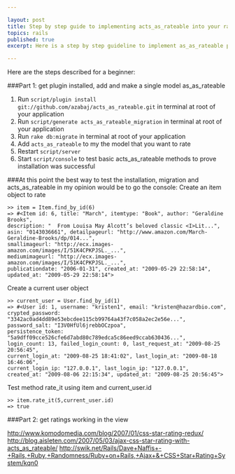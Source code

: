 ```yaml
---

layout: post
title: Step by step guide to implementing acts_as_rateable into your rails application
topics: rails 
published: true
excerpt: Here is a step by step guideline to implement as_as_rateable plugin into your rails application...

---
```


Here are the steps described for a beginner:

###Part 1: get plugin installed, add  and make a single model as_as_rateable
1. Run `script/plugin install git://github.com/azabaj/acts_as_rateable.git` in terminal at root of your application
2. Run `script/generate acts_as_rateable_migration` in terminal at root of your application
3. Run `rake db:migrate` in terminal at root of your application
4. Add `acts_as_rateable` to my the model that you want to rate
5. Restart `script/server`
6. Start `script/console` to test basic acts_as_rateable methods to prove installation was successful

###At this point the best way to test the installation, migration and acts_as_rateable in my opinion would be to go the console:
Create an item object to rate

    >> item = Item.find_by_id(6)
    => #<Item id: 6, title: "March", itemtype: "Book", author: "Geraldine Brooks", 
    description: "  From Louisa May Alcott’s beloved classic <I>Lit...", 
    asin: "0143036661", detailpageurl: "http://www.amazon.com/March-Geraldine-Brooks/dp/014...", 
    smallimageurl: "http://ecx.images-amazon.com/images/I/51K4CPKPJSL._...", 
    mediumimageurl: "http://ecx.images-amazon.com/images/I/51K4CPKPJSL._...", 
    publicationdate: "2006-01-31", created_at: "2009-05-29 22:58:14", 
    updated_at: "2009-05-29 22:58:14">

Create a current user object

    >> current_user = User.find_by_id(1)
    => #<User id: 1, username: "kristen1", email: "kristen@hazardbio.com", 
    crypted_password: "3342ac0ad4dd89e53ebcdee115cb99764a43f7c058a2ec2e56e...", 
    password_salt: "I3V0HfUl6jrebbOCzpoa", 
    persistence_token: "5a9dff09cce526cfe6d7abd80c789edca5c86eed9ccab630436...", 
    login_count: 13, failed_login_count: 0, last_request_at: "2009-08-25 20:56:45", 
    current_login_at: "2009-08-25 18:41:02", last_login_at: "2009-08-18 16:46:06", 
    current_login_ip: "127.0.0.1", last_login_ip: "127.0.0.1", 
    created_at: "2009-08-06 22:15:34", updated_at: "2009-08-25 20:56:45">
  
Test method rate_it using item and current_user.id 

    >> item.rate_it(5,current_user.id)
    => true


###Part 2: get ratings working in the view

http://www.komodomedia.com/blog/2007/01/css-star-rating-redux/
http://blog.aisleten.com/2007/05/03/ajax-css-star-rating-with-acts_as_rateable/
http://swik.net/Rails/Dave+Naffis+-+Rails,+Ruby,+Randomness/Ruby+on+Rails,+Ajax+&+CSS+Star+Rating+System/kqn0